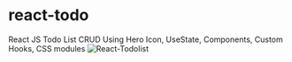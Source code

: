 # react-todo
React JS Todo List CRUD
Using Hero Icon, UseState, Components, Custom Hooks, CSS modules
![React-Todolist](https://user-images.githubusercontent.com/73816062/231640560-f06519c5-891d-415d-9133-e7d8e4a727f9.png)
